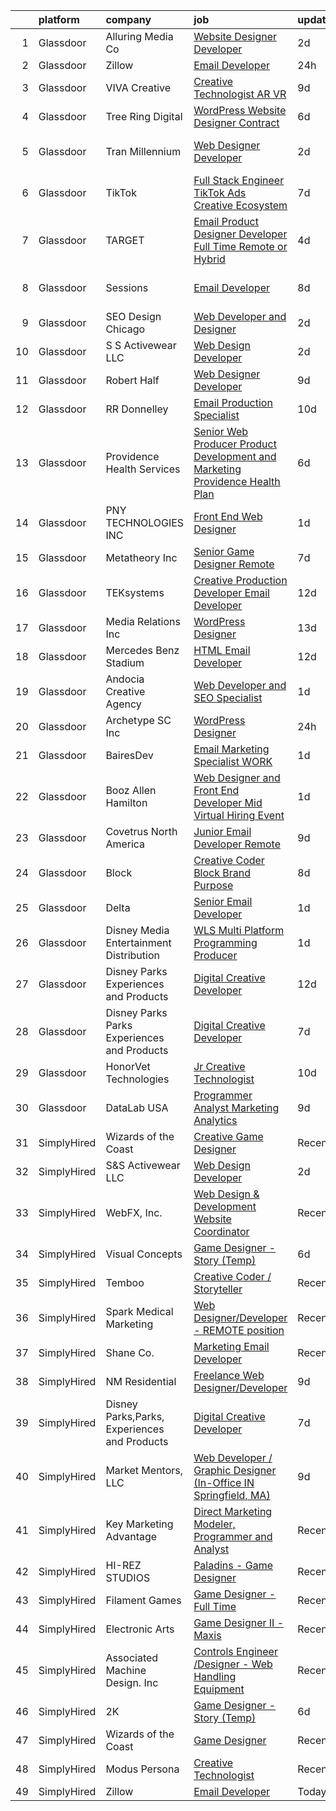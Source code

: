 

|    | platform    | company                                      | job                                                                                                                                                                                                                                                                                                                                                                                                                                                                                                                                                                                                                                                                                                                                                                                                                                                                                                                                                                                                                                                                                                                                                                                                                                                                                                                                                                                 | update_time   | location               |
|---:|:------------|:---------------------------------------------|:------------------------------------------------------------------------------------------------------------------------------------------------------------------------------------------------------------------------------------------------------------------------------------------------------------------------------------------------------------------------------------------------------------------------------------------------------------------------------------------------------------------------------------------------------------------------------------------------------------------------------------------------------------------------------------------------------------------------------------------------------------------------------------------------------------------------------------------------------------------------------------------------------------------------------------------------------------------------------------------------------------------------------------------------------------------------------------------------------------------------------------------------------------------------------------------------------------------------------------------------------------------------------------------------------------------------------------------------------------------------------------|:--------------|:-----------------------|
|  1 | Glassdoor   | Alluring Media Co                            | [Website Designer Developer](https://www.glassdoor.com/partner/jobListing.htm?pos=125&ao=1136043&s=58&guid=00000181285b9d828d25ea5abe4fcc67&src=GD_JOB_AD&t=SR&vt=w&ea=1&cs=1_ca88c65e&cb=1654239502061&jobListingId=1007906581302&jrtk=3-0-1g4k5n7da2orc001-1g4k5n7dsmfor800-295cdde55712cc59-)                                                                                                                                                                                                                                                                                                                                                                                                                                                                                                                                                                                                                                                                                                                                                                                                                                                                                                                                                                                                                                                                                    | 2d            | Remote                 |
|  2 | Glassdoor   | Zillow                                       | [Email Developer](https://www.glassdoor.com/partner/jobListing.htm?pos=103&ao=1110586&s=58&guid=00000181285b9d828d25ea5abe4fcc67&src=GD_JOB_AD&t=SR&vt=w&cs=1_104d34d1&cb=1654239502058&jobListingId=1007914140809&cpc=2CAED5C921A5F994&jrtk=3-0-1g4k5n7da2orc001-1g4k5n7dsmfor800-d5a371a2296d9443--6NYlbfkN0ANMurRYyPEXg08u6OamUd1Mvhk-zhFSGYIZgoJR86UvYL2v6MoUqae-sD5DnU21vr3PQNu8ZSqa2obWZbktWxgr0g78Syxir6qFJq9FS2-QcG1zbH-ZdReyN6tfx4WDorKu6fRAqkaeyW2Vts6RUdmNBZQ99TRrPTVGAhRaKI307A3YhR2uAcP0yUqBThMDdfVs6JHOWRt5YtGMMhEzjyn9tcb9VVgYxQfs0NO6LAJ82i_Sv5Loe1ySeNvi0IG7iHjNx06Cqhzv3AeajJ1hF5Why3_6UOlNo6cNNgFZpeEBbrjlDn0Aes54gw4pskyFrOB0c8cMLgZxiBj9ijOCLxGsl4Bld0XODdK8ulnKl2tiA6fZoIA4oH73anVqzBMqcD8JNZtDni8jODqW9iGE76wFs0QURuWd_aPfhlaeeXdRTOw6YT9dU6lUe-QhBfSg6FjFrM50oyox8plPI1PPvvLIY_F8UqSTOY8sGYzoo4YipnEdf2V1bMkCdHmnrZ9XaPz4FMKroHw7bwBtrOxXPaueXEHzpbS98ZzZymK6FydZPLTEWousSJH2xyFd-geSCBifiWNqKWkEUD-EkaF-N_zPuVML1hVe8auR089rhgb2Svq6VqAT8elURHnLQ6gyg5JVL_D6aKPtM0QmCs-_9vyys-meH3F-VocmhyO3u_e5zG9yp1myzOfInOcxfbe5K4Pw1iPXDqDgN66ZAAOEyhPo8S8Y4lB2AuEirDDuRbhuY1w5W7S5k9I75hlEIIN5LisIjX4djJbn2wEmg4lp0_WytnwZpALkJSHftIW5Nc1S5Kx-kZg5Ls2JybrHS35NaLfZZU7ok0Nijc9eGEY7EhQpCF9SfgzfswnAQDHq3uqFwLxlrLzOn9Rkn_wfXhJPJg%3D)                                                                                                                                 | 24h           | Remote                 |
|  3 | Glassdoor   | VIVA Creative                                | [Creative Technologist AR VR](https://www.glassdoor.com/partner/jobListing.htm?pos=124&ao=1136043&s=58&guid=00000181285b9d828d25ea5abe4fcc67&src=GD_JOB_AD&t=SR&vt=w&ea=1&cs=1_a78168da&cb=1654239502061&jobListingId=1007890505678&jrtk=3-0-1g4k5n7da2orc001-1g4k5n7dsmfor800-b696a77618f3626a-)                                                                                                                                                                                                                                                                                                                                                                                                                                                                                                                                                                                                                                                                                                                                                                                                                                                                                                                                                                                                                                                                                   | 9d            | Remote                 |
|  4 | Glassdoor   | Tree Ring Digital                            | [WordPress Website Designer  Contract ](https://www.glassdoor.com/partner/jobListing.htm?pos=119&ao=1136043&s=58&guid=00000181285b9d828d25ea5abe4fcc67&src=GD_JOB_AD&t=SR&vt=w&ea=1&cs=1_076d6dfb&cb=1654239502061&jobListingId=1007899008046&jrtk=3-0-1g4k5n7da2orc001-1g4k5n7dsmfor800-ecf6582f908ad62a-)                                                                                                                                                                                                                                                                                                                                                                                                                                                                                                                                                                                                                                                                                                                                                                                                                                                                                                                                                                                                                                                                         | 6d            | Remote                 |
|  5 | Glassdoor   | Tran Millennium                              | [Web Designer Developer](https://www.glassdoor.com/partner/jobListing.htm?pos=102&ao=1110586&s=58&guid=00000181285b9d828d25ea5abe4fcc67&src=GD_JOB_AD&t=SR&vt=w&ea=1&cs=1_d55b62ad&cb=1654239502058&jobListingId=1007907064996&cpc=01C0F35AFA5AA31B&jrtk=3-0-1g4k5n7da2orc001-1g4k5n7dsmfor800-4380dd67a871539e--6NYlbfkN0Cp_WSJKd_Pz82imZmURPbhd3kYBsiZi4lpMLOH6vOlLMqbuwfEg4rdHZ-5cGPka9Gjdk3C_6PRJ7cT88hxlBe2xFYnDicuHradAybaxUoCuY-ore5IEssfa27lIp0dCqN4SMBsLIG0i2PLGVZU1PzgG-CYQweitE9Q0KmStWUIySVfI0HceJXI5oiuIiYvPKYLQQwAfDPn7ZJsaNNuWJT7lwWNTYxNkpyg3nYGVTXwhD1o8oKDWVU0eI1_SMcI81MbovV1CoiA8sYc5anR41I6ZyRSGYmZVkRaPf80DA1Oe0a-R7EyJD04cmnWUgBG5jCZQ6T_2WcLewJJeEH8a98qiXg5nb-aGBUhcl3DFFNKkfwAgXmew1PrnYbGnLsqgn_o5D5qNuglJWIh_rHR3OvTzjr0OPm47_oNDUwne-9QqE8UfHvHGuE9IyI560bVuwGfBWPkPPTajzxLn33aKMzk2gT3wo_D-jASgug6MBueGLjqg-OTEQ80-37xsg-hXzE%3D)                                                                                                                                                                                                                                                                                                                                                                                                                                                                                                                     | 2d            | San Francisco, CA      |
|  6 | Glassdoor   | TikTok                                       | [Full Stack Engineer  TikTok Ads Creative   Ecosystem](https://www.glassdoor.com/partner/jobListing.htm?pos=116&ao=1136043&s=58&guid=00000181285b9d828d25ea5abe4fcc67&src=GD_JOB_AD&t=SR&vt=w&cs=1_e61642cd&cb=1654239502060&jobListingId=1007895015938&jrtk=3-0-1g4k5n7da2orc001-1g4k5n7dsmfor800-bf78653741d4ae0d-)                                                                                                                                                                                                                                                                                                                                                                                                                                                                                                                                                                                                                                                                                                                                                                                                                                                                                                                                                                                                                                                               | 7d            | Los Angeles, CA        |
|  7 | Glassdoor   | TARGET                                       | [Email Product Designer   Developer  Full Time Remote or Hybrid ](https://www.glassdoor.com/partner/jobListing.htm?pos=120&ao=1136043&s=58&guid=00000181285b9d828d25ea5abe4fcc67&src=GD_JOB_AD&t=SR&vt=w&cs=1_03b38bd8&cb=1654239502061&jobListingId=1007900471696&jrtk=3-0-1g4k5n7da2orc001-1g4k5n7dsmfor800-d89c527548f3a6a0-)                                                                                                                                                                                                                                                                                                                                                                                                                                                                                                                                                                                                                                                                                                                                                                                                                                                                                                                                                                                                                                                    | 4d            | Minneapolis, MN        |
|  8 | Glassdoor   | Sessions                                     | [Email Developer](https://www.glassdoor.com/partner/jobListing.htm?pos=121&ao=1136043&s=58&guid=00000181285b9d828d25ea5abe4fcc67&src=GD_JOB_AD&t=SR&vt=w&ea=1&cs=1_de2a8fd7&cb=1654239502061&jobListingId=1007892911306&jrtk=3-0-1g4k5n7da2orc001-1g4k5n7dsmfor800-9548a622875b6647-)                                                                                                                                                                                                                                                                                                                                                                                                                                                                                                                                                                                                                                                                                                                                                                                                                                                                                                                                                                                                                                                                                               | 8d            | San Francisco, CA      |
|  9 | Glassdoor   | SEO Design Chicago                           | [Web Developer and Designer](https://www.glassdoor.com/partner/jobListing.htm?pos=111&ao=1136043&s=58&guid=00000181285b9d828d25ea5abe4fcc67&src=GD_JOB_AD&t=SR&vt=w&ea=1&cs=1_e4901d9e&cb=1654239502059&jobListingId=1007905745551&jrtk=3-0-1g4k5n7da2orc001-1g4k5n7dsmfor800-edb5c12235ecbca6-)                                                                                                                                                                                                                                                                                                                                                                                                                                                                                                                                                                                                                                                                                                                                                                                                                                                                                                                                                                                                                                                                                    | 2d            | Remote                 |
| 10 | Glassdoor   | S S Activewear LLC                           | [Web Design Developer](https://www.glassdoor.com/partner/jobListing.htm?pos=101&ao=1110586&s=58&guid=00000181285b9d828d25ea5abe4fcc67&src=GD_JOB_AD&t=SR&vt=w&cs=1_a7c6b6c7&cb=1654239502058&jobListingId=1007907546318&cpc=F7BD8DA794B5A532&jrtk=3-0-1g4k5n7da2orc001-1g4k5n7dsmfor800-9a94e0e65c736bca--6NYlbfkN0Ajr136nt6A_LHOZ7dazkZBMRVGXfFx1UH3hXSlGZi78qV2vh4IIPaG56QxCFgA56Adpr9RaXdipIXu1R4bmSOvMziN5foyE-Hu6-wOJzorB798i-BTTof0WkY407sJ8JJ-b48jkEdELNvzxft-sRf5NMtJ6JiYIBRDHRpWroXbQqBaO_5kxxHvN-KYbt9H9FU-F8bCVWeed56PDkhqUEuRGHhHzWK0Nu3lZP0kPet2iRwACwaCwOfDb-EMyWgGqkHVijgIsnQyG_RYlM88O3AcywaR0lJUll73bBvevghE8XyNq8surZQ9vo7DrkQ3-4AikLSdf6uln6crzA2-0qu48dEIbzag-7xuQhlYj425cdm7DlXd5hk9HQ4OWxPvn1xWHlGoFXntyShA5cn4aNvS9e5cecZoWnfkLzqzU4P-x5jhtIdje-NfSTfh5CI_jx5xbCGPUdlhiWtT5v8b6Ky9WshVtaIy13pwT2JRE14MJt3Lcpg1hfHoEKEQY8it0QeY55N8isXM8mre5eXoVk63JVV9zrogXhasUtwhLfyKX0rIzPdrt-eIpmDdl7k4wOcOrz27trptyeW7_fTbWE5bhGKrTCHLTm4raAEX_XTyZ7TKrG2mkTF2q3DH6qn8sqY3GkjJVrbPz-uQ4RS8eggcZuMabycD7NmvELbN7sScy4sD_O4M7UizYBel-IcDUhHdeiqCgwtpnm1ovyMqLQbYkGJ3uEjRYqfLH_Es19qMKsIh-gNjfUXsXuJ87Lc1Ges%3D)                                                                                                                                                                                                                                                            | 2d            | Bolingbrook, IL        |
| 11 | Glassdoor   | Robert Half                                  | [Web Designer Developer](https://www.glassdoor.com/partner/jobListing.htm?pos=110&ao=1110586&s=58&guid=00000181285b9d828d25ea5abe4fcc67&src=GD_JOB_AD&t=SR&vt=w&ea=1&cs=1_ef3d8552&cb=1654239502060&jobListingId=1007890068166&cpc=2CAED5C921A5F994&jrtk=3-0-1g4k5n7da2orc001-1g4k5n7dsmfor800-87c653a9571dac9a--6NYlbfkN0CpzDdaQkua3np5pkmj49lKioZwmwxQ-yx5plwbYmV_M6xSIJIkD0PnUNXzipg6tz4tq_jVzWLXVFyKCxzqtIOfUzxPOzTYvTnZPm6L1GisFSlmh5d1NpM_lbsKx80V0NTAF7MUf78H2ri317Ils6YbjzhmNo8GUyXNjCaAeAR0BsrwWkuwdiTEa8iAu7xl47L14QlpvzkOZDjd-HY_ZWXeCRhI_YZMOTioTMf2d0RD-j4T1PbIQfNs6ge2Dtt8473FPsxYu0ePg68N_tsALYEf2wyw22f0_HzXUMPmVcu5V3TsIB7-aTKtoZPD54XvN68v5b_nYxsIstoEZaKhvDPutN277cgAq1LU9kRrpHiE0OJkymqCZmr69fi-eM8SlLUD861097KATVLiprfVkf-Ahc8QdcLpFc1e2ELsHXWv15Yu69Y0PKXH_kZ_zOVVJwv40Te-lrT6zqYdiY3200dvQgAlPNOJ2GABS0kMSXD0StCxc26mpk27j6_W1adbpyS2vHVwwbgs8J4HUAUmEEpUHqitBPNHxsWE2NU0ipdvNqlxwKIKlEE9)                                                                                                                                                                                                                                                                                                                                                                                                                                                                   | 9d            | Addison, TX            |
| 12 | Glassdoor   | RR Donnelley                                 | [Email Production Specialist](https://www.glassdoor.com/partner/jobListing.htm?pos=129&ao=1136043&s=58&guid=00000181285b9d828d25ea5abe4fcc67&src=GD_JOB_AD&t=SR&vt=w&cs=1_4c495b05&cb=1654239502061&jobListingId=1007887334191&jrtk=3-0-1g4k5n7da2orc001-1g4k5n7dsmfor800-126b6576e55f07fa-)                                                                                                                                                                                                                                                                                                                                                                                                                                                                                                                                                                                                                                                                                                                                                                                                                                                                                                                                                                                                                                                                                        | 10d           | Remote                 |
| 13 | Glassdoor   | Providence Health   Services                 | [Senior Web Producer   Product Development and Marketing   Providence Health Plan](https://www.glassdoor.com/partner/jobListing.htm?pos=107&ao=1110586&s=58&guid=00000181285b9d828d25ea5abe4fcc67&src=GD_JOB_AD&t=SR&vt=w&cs=1_d2df2351&cb=1654239502058&jobListingId=1007899611836&cpc=444700D72F2ECBCE&jrtk=3-0-1g4k5n7da2orc001-1g4k5n7dsmfor800-6aa9a8d25f240ee6--6NYlbfkN0Bj4lYZ0M5yxxa7tyFbHAWUP1pysy1FBvN5vSuPAcu0BMe6Mf0ijDZBJeViOFGwhCqFR6PeJHPG0Kb1Nw6f04UpEtOorWex1kbSdOJcfK-1kHxygRBxvz6MlNiVuB-o0_RBSGJDBLMVMLCytz92ocK8-99ywBg5XIehyY6Ji_UePXKKSSywTvfogpSVThKjf3CNHIbyBS-3yMAcpAd-LrvDl423PwOTx45UG8bC6_h3mFVD1U2pmOuVDoDggGMEaarWosrj-hGcUaY-flT9kjJFId1X48yuVPMlMsW-fg-Yl3qYIq5uGPRbPd7uN3648vRJQj35i5UFJm-Wp5pwVT9cR0x0ijCuUO6kMJE5E-3juLnMK4QrxaOtcQ4Cr-jHa4kpm0pLv7fHYDV-T-bG2uEHOeGbUkppqLfbjnJvL8GC3GA7VmWPjAkHaGDTL3BjnnBIOrKNOfPNFacz-t4Xi5CKUwzG2PFFycfPGl4t1CcoOeM6RPw_1J4o58W0Ri1gQC8q158JVXsYcYiLUhmughMOFxllHGxdrN5LExXevNiIpE-PySavkAkyweHmZ58Obmw%3D)                                                                                                                                                                                                                                                                                                                                                                                                | 6d            | Portland, OR           |
| 14 | Glassdoor   | PNY TECHNOLOGIES  INC                        | [Front End Web Designer](https://www.glassdoor.com/partner/jobListing.htm?pos=115&ao=1136043&s=58&guid=00000181285b9d828d25ea5abe4fcc67&src=GD_JOB_AD&t=SR&vt=w&ea=1&cs=1_3c6d034c&cb=1654239502060&jobListingId=1007909671058&jrtk=3-0-1g4k5n7da2orc001-1g4k5n7dsmfor800-7ca51e5658e731c3-)                                                                                                                                                                                                                                                                                                                                                                                                                                                                                                                                                                                                                                                                                                                                                                                                                                                                                                                                                                                                                                                                                        | 1d            | Remote                 |
| 15 | Glassdoor   | Metatheory Inc                               | [Senior Game Designer  Remote ](https://www.glassdoor.com/partner/jobListing.htm?pos=127&ao=1136043&s=58&guid=00000181285b9d828d25ea5abe4fcc67&src=GD_JOB_AD&t=SR&vt=w&ea=1&cs=1_77d45d26&cb=1654239502061&jobListingId=1007895106785&jrtk=3-0-1g4k5n7da2orc001-1g4k5n7dsmfor800-cfaf5df764a22d6b-)                                                                                                                                                                                                                                                                                                                                                                                                                                                                                                                                                                                                                                                                                                                                                                                                                                                                                                                                                                                                                                                                                 | 7d            | Remote                 |
| 16 | Glassdoor   | TEKsystems                                   | [Creative Production Developer  Email Developer ](https://www.glassdoor.com/partner/jobListing.htm?pos=108&ao=1110586&s=58&guid=00000181285b9d828d25ea5abe4fcc67&src=GD_JOB_AD&t=SR&vt=w&cs=1_4608e168&cb=1654239502059&jobListingId=1007881109878&cpc=451933188B21919D&jrtk=3-0-1g4k5n7da2orc001-1g4k5n7dsmfor800-e35d547a0e4b5d47--6NYlbfkN0AuKz8EBO1xHDEL7V2YF9xF3dC_I9B9i-Zw2Jh8clPMK9BxhHDJszxSyW718EipT5NZMj3EBOgIgA0uWwEm3DTBgaZ73Oz_rNtrM0hv37lKMHXbIT4xzy-gWqWw3lbC-4Gcj_6cHd4C_zCD1WLTPTYUZx3xuhaIYNUjvb8pA4ThrviyUqYwdwRFP61MBFb3OA1BDDsj7jOpMyZYuthka1Y1of0CpyAgSgqVXEXalOLLVCQj2uxmh723BR1NG9QFFeWjgrg4--71JaLgfPHfTpPPeVG0pAKY6em8FDs9NTU_L-8yM25Bbf-XQuITqcmsh8jxT2miuXDMoGnBYey5iUUtOZzhRJ_hTF1MSsduQUBCQLMweBGJre-oa_R11yJeGyn7h6fTdXc1jujnhZMNCQ_S6VZtYl3JBbm1nY7rF6aoOKYo5n_fnNyxrQZ6B-MxSCNUs3JCeEZ6N38fkVinpSD093r5RT0JFEpULSK7zfqDWz4wW3vufQT90Uq7dgFzSXFBhs8sKVz5b0qpoE-6w1bYqi7DZL5o0UiEtiNTDNhLTVL0asLvbokvpVIAhiLYyanCAh1OPCXZaKSzPS-ocayfw0FVEr-t2z1ecAGqhVguv1imd3lu9rujG8eaAypS91FTDjEQIX070ef-_zUqVDtditzrQvxx2phrEnullFp0NdXf0FMsOd8fZOe2Ibx22RUw1tCqklKghTU6K_2fI5jbCkGQKwO-s2did9mWFNXPJp4I3i1vwBSQmxEHGXk2bAhJMENn2zkav7YyuQVxR5g8GbPYKrMxUDGdQJOFL3EhNwUTyB76uMHao5uI3KavzlrAut2ixSXIBm-sBZIFHI4734Tk4Gkgn9tndHEtLw7I4vzLaqAGPWK6hz82E3_yDmUXS58WSQ6b9IBgIOYZtf7DvaYaiMSnB35cw6995V7yYq1PhuWB16zCHWZoSh0w7l_lNeccFCfVFA%3D%3D)                   | 12d           | San Diego, CA          |
| 17 | Glassdoor   | Media Relations  Inc                         | [WordPress Designer](https://www.glassdoor.com/partner/jobListing.htm?pos=130&ao=1136043&s=58&guid=00000181285b9d828d25ea5abe4fcc67&src=GD_JOB_AD&t=SR&vt=w&cs=1_8eb10fa4&cb=1654239502061&jobListingId=1007880554824&jrtk=3-0-1g4k5n7da2orc001-1g4k5n7dsmfor800-74167e276388d39e-)                                                                                                                                                                                                                                                                                                                                                                                                                                                                                                                                                                                                                                                                                                                                                                                                                                                                                                                                                                                                                                                                                                 | 13d           | Burnsville, MN         |
| 18 | Glassdoor   | Mercedes Benz Stadium                        | [HTML Email Developer](https://www.glassdoor.com/partner/jobListing.htm?pos=117&ao=1136043&s=58&guid=00000181285b9d828d25ea5abe4fcc67&src=GD_JOB_AD&t=SR&vt=w&ea=1&cs=1_96bf1730&cb=1654239502060&jobListingId=1007881403844&jrtk=3-0-1g4k5n7da2orc001-1g4k5n7dsmfor800-65a406784278250d-)                                                                                                                                                                                                                                                                                                                                                                                                                                                                                                                                                                                                                                                                                                                                                                                                                                                                                                                                                                                                                                                                                          | 12d           | Atlanta, GA            |
| 19 | Glassdoor   | Andocia Creative Agency                      | [Web Developer and SEO Specialist](https://www.glassdoor.com/partner/jobListing.htm?pos=113&ao=1136043&s=58&guid=00000181285b9d828d25ea5abe4fcc67&src=GD_JOB_AD&t=SR&vt=w&ea=1&cs=1_908e9fd2&cb=1654239502060&jobListingId=1007910325652&jrtk=3-0-1g4k5n7da2orc001-1g4k5n7dsmfor800-3e71974dd9827fa4-)                                                                                                                                                                                                                                                                                                                                                                                                                                                                                                                                                                                                                                                                                                                                                                                                                                                                                                                                                                                                                                                                              | 1d            | Remote                 |
| 20 | Glassdoor   | Archetype SC  Inc                            | [WordPress Designer](https://www.glassdoor.com/partner/jobListing.htm?pos=122&ao=1136043&s=58&guid=00000181285b9d828d25ea5abe4fcc67&src=GD_JOB_AD&t=SR&vt=w&ea=1&cs=1_766a9ddd&cb=1654239502061&jobListingId=1007914775505&jrtk=3-0-1g4k5n7da2orc001-1g4k5n7dsmfor800-3b20eddda71881e5-)                                                                                                                                                                                                                                                                                                                                                                                                                                                                                                                                                                                                                                                                                                                                                                                                                                                                                                                                                                                                                                                                                            | 24h           | Myrtle Beach, SC       |
| 21 | Glassdoor   | BairesDev                                    | [Email Marketing Specialist WORK](https://www.glassdoor.com/partner/jobListing.htm?pos=114&ao=1136043&s=58&guid=00000181285b9d828d25ea5abe4fcc67&src=GD_JOB_AD&t=SR&vt=w&cs=1_66295d5b&cb=1654239502060&jobListingId=1007909599138&jrtk=3-0-1g4k5n7da2orc001-1g4k5n7dsmfor800-0bcc7050e843faad-)                                                                                                                                                                                                                                                                                                                                                                                                                                                                                                                                                                                                                                                                                                                                                                                                                                                                                                                                                                                                                                                                                    | 1d            | Colon, PA              |
| 22 | Glassdoor   | Booz Allen Hamilton                          | [Web Designer and Front End Developer  Mid Virtual Hiring Event](https://www.glassdoor.com/partner/jobListing.htm?pos=106&ao=1110586&s=58&guid=00000181285b9d828d25ea5abe4fcc67&src=GD_JOB_AD&t=SR&vt=w&cs=1_1a0f5fee&cb=1654239502058&jobListingId=1007911669867&cpc=B101C867B3EF2D75&jrtk=3-0-1g4k5n7da2orc001-1g4k5n7dsmfor800-64c2c7a62b930243--6NYlbfkN0Btxs39KmTzjw_u_hUXcyTcLpNeUj18C2Nw5A7DCW0FWOPSvZxadnbHwo8zrtF5VbhTEALcsQAsVNhuqkpy1m24zgjP1XtWTSS_YmJqhW3by_sCHwqDMt3EhKZfnZBzKwY--yJkOegOPY4NmS9r0cLNOV6_o1cqs7xzj2dKRbuOQbdQdvyA5AnW7HfBNNoS-Es4tUHfCObtKCXJu94bdrcvb4STLscEAAezKH1mZq9erOkvmwPUIhKhSCKWl1AKSFyGXdKAcsr9bJ-Y-0TjA741XLatQ0O4XIwhQOc67iuxAbcR2gmifmwANXB2s-az2ZTG6Xwuab7F2vojekccwCd0_qAQsmLLcjcBk9T-KlWbb4cM7YyiHYj6g99DFZRx54FfTPSeI7kUvU9tZDjB6Ps2gEucbsRY4AaATdFQx9K6iJWHrVhreyJ6gLD8JERqLAa_ZMAlrKgNzVOU2VIHCqwAI-_cfcRMwW15zycmpL_5rlLO59YB0D-snFfA6CXfM-2lPlBqJKvQx_trtJR3IjtkxJo3kR5jybXCo2T-Tvkk1vrigugLISJY-lz84yfg7BDqKgLTdbQ3ZZHc7p1N5miobhEyfumPOCPhhNsCI_S751LQnasRLzaTsLPq-acVSFjGY1gBZkMLvGuVPuWrqFy11AOvVHEb-G_YGpLBhZ2bg9L3mZL2hjk-SlU2Bl5T9ksS07xn4RQXxnVfSwNwxyi-G2nei3Gt--GLe9WvI-Mi_g%3D%3D)                                                                                                                                                                                                                                    | 1d            | Arlington, VA          |
| 23 | Glassdoor   | Covetrus  North America                      | [Junior Email Developer  Remote ](https://www.glassdoor.com/partner/jobListing.htm?pos=112&ao=1136043&s=58&guid=00000181285b9d828d25ea5abe4fcc67&src=GD_JOB_AD&t=SR&vt=w&cs=1_f369b104&cb=1654239502059&jobListingId=1007889463657&jrtk=3-0-1g4k5n7da2orc001-1g4k5n7dsmfor800-eec3acbce98b5581-)                                                                                                                                                                                                                                                                                                                                                                                                                                                                                                                                                                                                                                                                                                                                                                                                                                                                                                                                                                                                                                                                                    | 9d            | Maine                  |
| 24 | Glassdoor   | Block                                        | [Creative Coder  Block Brand   Purpose](https://www.glassdoor.com/partner/jobListing.htm?pos=126&ao=1136043&s=58&guid=00000181285b9d828d25ea5abe4fcc67&src=GD_JOB_AD&t=SR&vt=w&cs=1_e7d9188a&cb=1654239502061&jobListingId=1007893840871&jrtk=3-0-1g4k5n7da2orc001-1g4k5n7dsmfor800-306cfe8d2bfdb08b-)                                                                                                                                                                                                                                                                                                                                                                                                                                                                                                                                                                                                                                                                                                                                                                                                                                                                                                                                                                                                                                                                              | 8d            | San Francisco, CA      |
| 25 | Glassdoor   | Delta                                        | [Senior Email Developer](https://www.glassdoor.com/partner/jobListing.htm?pos=118&ao=1136043&s=58&guid=00000181285b9d828d25ea5abe4fcc67&src=GD_JOB_AD&t=SR&vt=w&cs=1_5409da83&cb=1654239502061&jobListingId=1007909409494&jrtk=3-0-1g4k5n7da2orc001-1g4k5n7dsmfor800-b5686bcb9fe509d0-)                                                                                                                                                                                                                                                                                                                                                                                                                                                                                                                                                                                                                                                                                                                                                                                                                                                                                                                                                                                                                                                                                             | 1d            | Atlanta, GA            |
| 26 | Glassdoor   | Disney Media   Entertainment Distribution    | [WLS  Multi Platform Programming Producer](https://www.glassdoor.com/partner/jobListing.htm?pos=105&ao=1110586&s=58&guid=00000181285b9d828d25ea5abe4fcc67&src=GD_JOB_AD&t=SR&vt=w&cs=1_ecd0bfbe&cb=1654239502058&jobListingId=1007911190298&cpc=217C45A42544DB93&jrtk=3-0-1g4k5n7da2orc001-1g4k5n7dsmfor800-028f10f2356bb5ab--6NYlbfkN0DAFTyt7pbDCC2JPO79CSdi1dIb81yjczP5qsKcZIxgiYm3-7g-689UvJS8MdHcuGMkRUtKoRzBjCRiYi6rPhRj4sg-ROztoZTRikXncRVBP7wWdL3xf-8WN0I-6vlzvpbWFjUP88OV-dV2i6K4MHUF01Xp7JqyRzVk_9B7S8tbVkypyWDkdblWdTZP1NTyLtiiasnO1i6hsw2o-5yH5Rs8KaA-l_umF1XJL--E3qshFfqCTiIzgrqFIQDj2j1djrnBeQdvMk3GjSJaeJ-2LoXmNsAOqLBteg4SUpLxFtHjp6utS4yrOeQ_QSP3FfPOiSvr-dJdwM9DokKrWJ4LozCGIJ9RWlaYxEv7HhKW2MxJiVqVPV_KcZB1Ko5eLtgJl1dO6sgxTepKGr2pZGDJoXDG4ppT_53OK2hB5uxM-Qzsxw2N62fZFEMT3GuBC87udd0%3D)                                                                                                                                                                                                                                                                                                                                                                                                                                                                                                                                                                        | 1d            | Chicago, IL            |
| 27 | Glassdoor   | Disney Parks  Experiences and Products       | [Digital Creative Developer](https://www.glassdoor.com/partner/jobListing.htm?pos=123&ao=1136043&s=58&guid=00000181285b9d828d25ea5abe4fcc67&src=GD_JOB_AD&t=SR&vt=w&cs=1_c1d553bf&cb=1654239502061&jobListingId=1007881333218&jrtk=3-0-1g4k5n7da2orc001-1g4k5n7dsmfor800-9d78675828d93b71-)                                                                                                                                                                                                                                                                                                                                                                                                                                                                                                                                                                                                                                                                                                                                                                                                                                                                                                                                                                                                                                                                                         | 12d           | Celebration, FL        |
| 28 | Glassdoor   | Disney Parks Parks  Experiences and Products | [Digital Creative Developer](https://www.glassdoor.com/partner/jobListing.htm?pos=104&ao=1110586&s=58&guid=00000181285b9d828d25ea5abe4fcc67&src=GD_JOB_AD&t=SR&vt=w&cs=1_9796f28e&cb=1654239502058&jobListingId=1007895972219&cpc=FD1C1DA32C38CFA7&jrtk=3-0-1g4k5n7da2orc001-1g4k5n7dsmfor800-c2448fcddeef385f--6NYlbfkN0DAFTyt7pbDCC2JPO79CSdi1dIb81yjczP5qsKcZIxgiRd1qisRd4re16D_VG3-wzVt0-0D5x6rmjIHaioGz1bozulht_KrZZvqhEl53vVx0q4d47vtnaK55n6fLs1qv_FIlSan8jzm6-d7quMdCDuZcpp6vIhsIUdIpCNfwhY6dE_Sed5HFw3U5kbqrMNSSSvz1nxhNJ3-V3QC1epsPzvhBHmUt2VzNY_eBPSlZ09DffO63-f6D93P9yYaASfjw0MJZTz30Do5s1BXTIlUq5H243BoOEQ5G5T4YyDnqFG8hOmQF0Wydo18KToaQxS0IPHIvkv0aTjCkcs6DgepYE35mAaMkGLAd9VALGExdxaeaBm99HD_bfb-us5QDvkRGbAQYcFi9qWy6T5NbP3qNwkdJzOB7LEbYzfQCR_J-SGcGa-JN2pY-M4Q-jrwtq0HRgY%3D)                                                                                                                                                                                                                                                                                                                                                                                                                                                                                                                                                                                      | 7d            | Wake Forest, NC        |
| 29 | Glassdoor   | HonorVet Technologies                        | [Jr Creative Technologist](https://www.glassdoor.com/partner/jobListing.htm?pos=109&ao=1110586&s=58&guid=00000181285b9d828d25ea5abe4fcc67&src=GD_JOB_AD&t=SR&vt=w&ea=1&cs=1_4e5312fd&cb=1654239502059&jobListingId=1007886424127&cpc=AC285F3A3ECA6BB0&jrtk=3-0-1g4k5n7da2orc001-1g4k5n7dsmfor800-adc588b7d6222908--6NYlbfkN0CPAXerPCigbGFrKuhnd5kMF9E892YZnMhVyLV70FU6X9q2VHhXkacy4oEVJb7uP5NHMcXyFfEapxyPyLvfC3aTJtIai2clDhq1fRs94PEaTc9FfrSeXv_6nshO3Rlr8kFFJY23xZzzYdXb18O3buVi02PWBO9K1L1OSdjCRq6Qds9bRlrLFM4XH3dJIUQsGUdX4l_E_pBAYa4VCD1PAvD5kE_8Hv9BV_Thdomn_uePeYKZeifqttgVEHcBrX45tjGsyxcYsAgN_2YWbcl-o6-GfmzYfeygqoiXIj-9lbhIf8BKtrxTx0Ca50WfCZFuIQclfQGuYAPb8qte14YD5iclrvXXnp-9wCrfoZoqwrPwnXVqmaaugO0FlvgdOV7u-EGIrCiEnAAoZxksYzTWt0d0H55Wn4dd80PUKvvfYfNLFKjJNHFipWpcahx-2-gsQZjQsfx6jlI8hpfEsLSlum3eDmwW-S_OyVzu-0VKB8suVHqDnI-1-hcf26NwS1byYt5cV9Iw1DXP4clb4RLiiIQN53OaabqynKsBVpSHq8P_8HIg40o8GkR7YWx4AN5ymeoF3PGyOfyqUFXfXr0a1ByLdpw9uKWbC-lXBH2pEall2VxhsFC8i28Gx6ltHrjK_fq_mSZpySbjb1DODWe5K3fJRrzU8MfPYrhqFJapPwPogSVy_wh8XoS4Kd2Kvk_1XUzK2FtovqVTLsj4pl1raUITYoAolWDQJtuQcdDAvNLxyJapb89X05thNgqK9Iw7YaZO6BVX00k9UMM0eKqPc8Dnj5rnn-JZD4eYBvSrPnNcoQlzYB3r9QiL5tddQXkvTkhvZN2j276tmqmi2VBhH4cBPfQlYolsXMZJQQIPxBn8mVNw9vBKZWhZqDCU9OULfmcVj4sIURWviQ3s_9fYKCq2KY--KRAA-iKmMonAC5dlvhIR_l0MbdLt_-LcL6szTrZFjk-r-MnpllcVL9Y4sSoOV82zbrcmC6IVXAnUAkDIPAIFzXTQDcI2) | 10d           | Santa Monica, CA       |
| 30 | Glassdoor   | DataLab USA                                  | [Programmer Analyst   Marketing Analytics](https://www.glassdoor.com/partner/jobListing.htm?pos=128&ao=1136043&s=58&guid=00000181285b9d828d25ea5abe4fcc67&src=GD_JOB_AD&t=SR&vt=w&cs=1_07783e74&cb=1654239502061&jobListingId=1007889435004&jrtk=3-0-1g4k5n7da2orc001-1g4k5n7dsmfor800-838786c32544e0c9-)                                                                                                                                                                                                                                                                                                                                                                                                                                                                                                                                                                                                                                                                                                                                                                                                                                                                                                                                                                                                                                                                           | 9d            | Germantown, MD         |
| 31 | SimplyHired | Wizards of the Coast                         | [Creative Game Designer](https://www.simplyhired.com/job/3U5NPAcld9zZ3VOc-NItCD-NzNvgqaZqPjmcmGZRZsaeN5WygOP2eA?q=creative+programmer)                                                                                                                                                                                                                                                                                                                                                                                                                                                                                                                                                                                                                                                                                                                                                                                                                                                                                                                                                                                                                                                                                                                                                                                                                                              | Recently      | Renton, WA             |
| 32 | SimplyHired | S&S Activewear LLC                           | [Web Design Developer](https://www.simplyhired.com/job/TuH2msxzb9LS3CArl4UOVxD5zPTBdOKytL-WwBVLNsDFqlRrd22OfQ?q=creative+programmer)                                                                                                                                                                                                                                                                                                                                                                                                                                                                                                                                                                                                                                                                                                                                                                                                                                                                                                                                                                                                                                                                                                                                                                                                                                                | 2d            | Bolingbrook, IL        |
| 33 | SimplyHired | WebFX, Inc.                                  | [Web Design & Development Website Coordinator](https://www.simplyhired.com/job/v-vzXBfE0PVJlM02GeHrlEw5kd4JZanBKYMGop9gR-nH0LBNF-E5_Q?q=creative+programmer)                                                                                                                                                                                                                                                                                                                                                                                                                                                                                                                                                                                                                                                                                                                                                                                                                                                                                                                                                                                                                                                                                                                                                                                                                        | Recently      | Harrisburg, PA         |
| 34 | SimplyHired | Visual Concepts                              | [Game Designer - Story (Temp)](https://www.simplyhired.com/job/Mscb3prlahwfk1GzLkZRDWXkvzL3z4GMS148CifXXaACYvSATTks1w?q=creative+programmer)                                                                                                                                                                                                                                                                                                                                                                                                                                                                                                                                                                                                                                                                                                                                                                                                                                                                                                                                                                                                                                                                                                                                                                                                                                        | 6d            | Agoura Hills, CA       |
| 35 | SimplyHired | Temboo                                       | [Creative Coder / Storyteller](https://www.simplyhired.com/job/ARuheQ38A0Y0Qp9V_gtgU2UYZVP74ilQ8vcVZmkhbkuotjbTpNy0Pw?q=creative+programmer)                                                                                                                                                                                                                                                                                                                                                                                                                                                                                                                                                                                                                                                                                                                                                                                                                                                                                                                                                                                                                                                                                                                                                                                                                                        | Recently      | New York, NY           |
| 36 | SimplyHired | Spark Medical Marketing                      | [Web Designer/Developer - REMOTE position](https://www.simplyhired.com/job/35M66v77AdD9n8fOCx0TvbHKph55pnBEUtaBea4aPDsZPPSG2nNFfQ?q=creative+programmer)                                                                                                                                                                                                                                                                                                                                                                                                                                                                                                                                                                                                                                                                                                                                                                                                                                                                                                                                                                                                                                                                                                                                                                                                                            | Recently      | Remote                 |
| 37 | SimplyHired | Shane Co.                                    | [Marketing Email Developer](https://www.simplyhired.com/job/RcP4Q7OUThQQkT9kWXMiLlc_Q9zZfe9KKH3XzOuyrbocOGRY5RxBgA?q=creative+programmer)                                                                                                                                                                                                                                                                                                                                                                                                                                                                                                                                                                                                                                                                                                                                                                                                                                                                                                                                                                                                                                                                                                                                                                                                                                           | Recently      | Englewood, CO          |
| 38 | SimplyHired | NM Residential                               | [Freelance Web Designer/Developer](https://www.simplyhired.com/job/zao1aEnmjwM1sgDxz00dr4GlswQ0AExCBs1sMqgrE2RqVbHorF14Zw?q=creative+programmer)                                                                                                                                                                                                                                                                                                                                                                                                                                                                                                                                                                                                                                                                                                                                                                                                                                                                                                                                                                                                                                                                                                                                                                                                                                    | 9d            | Orlando, FL            |
| 39 | SimplyHired | Disney Parks,Parks, Experiences and Products | [Digital Creative Developer](https://www.simplyhired.com/job/M4D8Eq0X6pHG2TWPgyIIO4RYO3UoN-4ZBxUl9Y332ZrU2wRMFmS7RQ?q=creative+programmer)                                                                                                                                                                                                                                                                                                                                                                                                                                                                                                                                                                                                                                                                                                                                                                                                                                                                                                                                                                                                                                                                                                                                                                                                                                          | 7d            | Ballston, VA           |
| 40 | SimplyHired | Market Mentors, LLC                          | [Web Developer / Graphic Designer (In-Office IN Springfield, MA)](https://www.simplyhired.com/job/6kf3uuwQ1EOl7Fl3dSxs72FKsBasyP0W-R29HngWXbHTwb_VXh3XfA?q=creative+programmer)                                                                                                                                                                                                                                                                                                                                                                                                                                                                                                                                                                                                                                                                                                                                                                                                                                                                                                                                                                                                                                                                                                                                                                                                     | 9d            | Springfield, MA        |
| 41 | SimplyHired | Key Marketing Advantage                      | [Direct Marketing Modeler, Programmer and Analyst](https://www.simplyhired.com/job/UdIscpimnW2wE8_h27Mny_tMoFR1tXnQsZT_LQshbt782-jsPUazvA?q=creative+programmer)                                                                                                                                                                                                                                                                                                                                                                                                                                                                                                                                                                                                                                                                                                                                                                                                                                                                                                                                                                                                                                                                                                                                                                                                                    | Recently      | Newtown, CT            |
| 42 | SimplyHired | HI-REZ STUDIOS                               | [Paladins - Game Designer](https://www.simplyhired.com/job/3Uw87aqhUY0fY148k08dr26jha-7HNza-9UuUARu2KyeHAyUlpUNnA?q=creative+programmer)                                                                                                                                                                                                                                                                                                                                                                                                                                                                                                                                                                                                                                                                                                                                                                                                                                                                                                                                                                                                                                                                                                                                                                                                                                            | Recently      | Remote                 |
| 43 | SimplyHired | Filament Games                               | [Game Designer - Full Time](https://www.simplyhired.com/job/za9YGlCq2LdTEWz1RDqZvVDaJZmWg0vmZaFf5vel3FZzTd3Q98kgxA?q=creative+programmer)                                                                                                                                                                                                                                                                                                                                                                                                                                                                                                                                                                                                                                                                                                                                                                                                                                                                                                                                                                                                                                                                                                                                                                                                                                           | Recently      | Madison, WI            |
| 44 | SimplyHired | Electronic Arts                              | [Game Designer II - Maxis](https://www.simplyhired.com/job/WHbrNdDMTKddd3akG6iFeGGX0Nd52dUNK2Q4QTOkDKJ1Nq8snlq4rg?q=creative+programmer)                                                                                                                                                                                                                                                                                                                                                                                                                                                                                                                                                                                                                                                                                                                                                                                                                                                                                                                                                                                                                                                                                                                                                                                                                                            | Recently      | California +1 location |
| 45 | SimplyHired | Associated Machine Design. Inc               | [Controls Engineer /Designer - Web Handling Equipment](https://www.simplyhired.com/job/iK0kyM3IlVtiPO41wje1x2-evlu3rt5ztJr6E_2pjcvfffQPX3zl5g?q=creative+programmer)                                                                                                                                                                                                                                                                                                                                                                                                                                                                                                                                                                                                                                                                                                                                                                                                                                                                                                                                                                                                                                                                                                                                                                                                                | Recently      | Green Bay, WI          |
| 46 | SimplyHired | 2K                                           | [Game Designer - Story (Temp)](https://www.simplyhired.com/job/PZ0C0jrEGcG9ogSvtXpc-pN8LzmoATCxmGEQtlG76-_5NloahuuTyg?q=creative+programmer)                                                                                                                                                                                                                                                                                                                                                                                                                                                                                                                                                                                                                                                                                                                                                                                                                                                                                                                                                                                                                                                                                                                                                                                                                                        | 6d            | Agoura Hills, CA       |
| 47 | SimplyHired | Wizards of the Coast                         | [Game Designer](https://www.simplyhired.com/job/ceOk7bA5OOmpHNlDn3x-AJhrHWpWPYsF-9nMRXoBwDjYnaHowIIquA?q=creative+programmer)                                                                                                                                                                                                                                                                                                                                                                                                                                                                                                                                                                                                                                                                                                                                                                                                                                                                                                                                                                                                                                                                                                                                                                                                                                                       | Recently      | Renton, WA             |
| 48 | SimplyHired | Modus Persona                                | [Creative Technologist](https://www.simplyhired.com/job/B8ygCGJWV0A1I6OIboxlHapyA7PURRhno-3vF689TcnMyngY6qtnrg?q=creative+programmer)                                                                                                                                                                                                                                                                                                                                                                                                                                                                                                                                                                                                                                                                                                                                                                                                                                                                                                                                                                                                                                                                                                                                                                                                                                               | Recently      | Remote                 |
| 49 | SimplyHired | Zillow                                       | [Email Developer](https://www.simplyhired.com/job/dJcCVYJQdFroQEJBi29YfLHiwfrKOF5IFWBcesB0b5-bRvqiwe0_yQ?q=creative+programmer)                                                                                                                                                                                                                                                                                                                                                                                                                                                                                                                                                                                                                                                                                                                                                                                                                                                                                                                                                                                                                                                                                                                                                                                                                                                     | Today         | Remote                 |